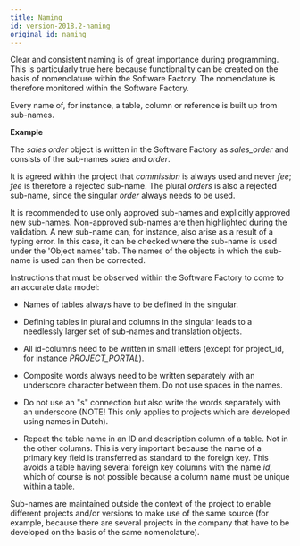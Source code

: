 ```yaml
---
title: Naming
id: version-2018.2-naming
original_id: naming
---
```


Clear and consistent naming is of great importance during programming. This is particularly true here because functionality can be created on the basis of nomenclature within the Software Factory. The nomenclature is therefore monitored within the Software Factory.

Every name of, for instance, a table, column or reference is built up from sub-names.

**Example**

The *sales order* object is written in the Software Factory as *sales_order* and consists of the sub-names *sales* and *order*.

It is agreed within the project that *commission* is always used and never *fee*; *fee* is therefore a rejected sub-name. The plural *orders* is also a rejected sub-name, since the singular *order* always needs to be used.

It is recommended to use only approved sub-names and explicitly approved new sub-names. Non-approved sub-names are then highlighted during the validation. A new sub-name can, for instance, also arise as a result of a typing error. In this case, it can be checked where the sub-name is used under the 'Object names' tab. The names of the objects in which the sub-name is used can then be corrected.

Instructions that must be observed within the Software Factory to come to an accurate data model:

- Names of tables always have to be defined in the singular.
- Defining tables in plural and columns in the singular leads to a needlessly larger set of sub-names and translation objects.

- All id-columns need to be written in small letters (except for project_id, for instance *PROJECT_PORTAL*).

- Composite words always need to be written separately with an underscore character between them. Do not use spaces in the names.

- Do not use an "s" connection but also write the words separately with an underscore (NOTE\! This only applies to projects which are developed using names in Dutch).

- Repeat the table name in an ID and description column of a table. Not in the other columns. This is very important because the name of a primary key field is transferred as standard to the foreign key. This avoids a table having several foreign key columns with the name *id*, which of course is not possible because a column name must be unique within a table.

Sub-names are maintained outside the context of the project to enable different projects and/or versions to make use of the same source (for example, because there are several projects in the company that have to be developed on the basis of the same nomenclature).